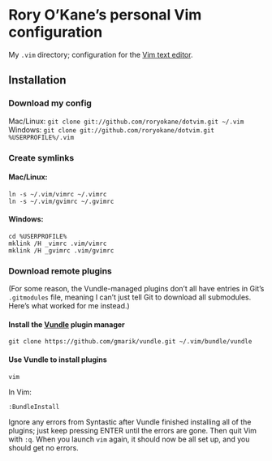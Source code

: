 # Rory O’Kane’s personal Vim configuration

My `.vim` directory; configuration for the [Vim text editor](http://en.wikipedia.org/wiki/Vim_%28text_editor%29).

## Installation

### Download my config

Mac/Linux: `git clone git://github.com/roryokane/dotvim.git ~/.vim`
Windows: `git clone git://github.com/roryokane/dotvim.git %USERPROFILE%/.vim`

### Create symlinks

#### Mac/Linux:

	ln -s ~/.vim/vimrc ~/.vimrc
	ln -s ~/.vim/gvimrc ~/.gvimrc

#### Windows:

	cd %USERPROFILE%
	mklink /H _vimrc .vim/vimrc
	mklink /H _gvimrc .vim/gvimrc

### Download remote plugins

(For some reason, the Vundle-managed plugins don’t all have entries in Git’s `.gitmodules` file, meaning I can’t just tell Git to download all submodules. Here’s what worked for me instead.)

#### Install the [Vundle](https://github.com/gmarik/vundle) plugin manager

	git clone https://github.com/gmarik/vundle.git ~/.vim/bundle/vundle

#### Use Vundle to install plugins

	vim

In Vim:

	:BundleInstall

Ignore any errors from Syntastic after Vundle finished installing all of the plugins; just keep pressing ENTER until the errors are gone. Then quit Vim with `:q`. When you launch `vim` again, it should now be all set up, and you should get no errors.
